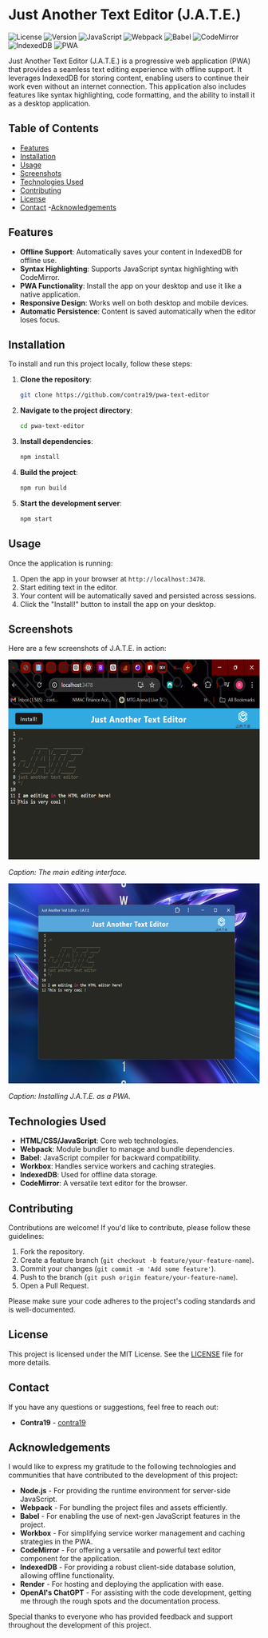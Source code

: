 # Just Another Text Editor (J.A.T.E.)

![License](https://img.shields.io/github/license/contra19/pwa-text-editor)
![Version](https://img.shields.io/badge/version-1.0.0-blue)
![JavaScript](https://img.shields.io/badge/JavaScript-ES6+-yellow)
![Webpack](https://img.shields.io/badge/webpack-5.38.1-blue)
![Babel](https://img.shields.io/badge/Babel-7.14.0-yellow)
![CodeMirror](https://img.shields.io/badge/CodeMirror-5.65.5-brightgreen)
![IndexedDB](https://img.shields.io/badge/IndexedDB-API-blue)
![PWA](https://img.shields.io/badge/PWA-Ready-brightgreen)


Just Another Text Editor (J.A.T.E.) is a progressive web application (PWA) that provides a seamless text editing experience with offline support. It leverages IndexedDB for storing content, enabling users to continue their work even without an internet connection. This application also includes features like syntax highlighting, code formatting, and the ability to install it as a desktop application.

## Table of Contents

- [Features](#features)
- [Installation](#installation)
- [Usage](#usage)
- [Screenshots](#screenshots)
- [Technologies Used](#technologies-used)
- [Contributing](#contributing)
- [License](#license)
- [Contact](#contact)
-[Acknowledgements](#acknowledgements)

## Features

- **Offline Support**: Automatically saves your content in IndexedDB for offline use.
- **Syntax Highlighting**: Supports JavaScript syntax highlighting with CodeMirror.
- **PWA Functionality**: Install the app on your desktop and use it like a native application.
- **Responsive Design**: Works well on both desktop and mobile devices.
- **Automatic Persistence**: Content is saved automatically when the editor loses focus.

## Installation

To install and run this project locally, follow these steps:

1. **Clone the repository**:
    ```bash
    git clone https://github.com/contra19/pwa-text-editor
    ```
2. **Navigate to the project directory**:
    ```bash
    cd pwa-text-editor
    ```
3. **Install dependencies**:
    ```bash
    npm install
    ```
4. **Build the project**:
    ```bash
    npm run build
    ```
5. **Start the development server**:
    ```bash
    npm start
    ```

## Usage

Once the application is running:

1. Open the app in your browser at `http://localhost:3478`.
2. Start editing text in the editor.
3. Your content will be automatically saved and persisted across sessions.
4. Click the "Install!" button to install the app on your desktop.

## Screenshots

Here are a few screenshots of J.A.T.E. in action:

<p>
  <img src="./screenshots/JATE%20-%20HTML%20Editor.png" alt="Editor Screenshot" width="600" height="400">
</p>
<p><em>Caption: The main editing interface.</em></p>

<p>
  <img src="./screenshots/JATE%20-%20PWA%20Editor.png" alt="PWA Installation" width="600" height="400">
</p>
<p><em>Caption: Installing J.A.T.E. as a PWA.</em></p>


## Technologies Used

- **HTML/CSS/JavaScript**: Core web technologies.
- **Webpack**: Module bundler to manage and bundle dependencies.
- **Babel**: JavaScript compiler for backward compatibility.
- **Workbox**: Handles service workers and caching strategies.
- **IndexedDB**: Used for offline data storage.
- **CodeMirror**: A versatile text editor for the browser.

## Contributing

Contributions are welcome! If you'd like to contribute, please follow these guidelines:

1. Fork the repository.
2. Create a feature branch (`git checkout -b feature/your-feature-name`).
3. Commit your changes (`git commit -m 'Add some feature'`).
4. Push to the branch (`git push origin feature/your-feature-name`).
5. Open a Pull Request.

Please make sure your code adheres to the project's coding standards and is well-documented.

## License

This project is licensed under the MIT License. See the [LICENSE](LICENSE) file for more details.

## Contact

If you have any questions or suggestions, feel free to reach out:

- **Contra19** - [contra19](https://github.com/contra19)

## Acknowledgements

I would like to express my gratitude to the following technologies and communities that have contributed to the development of this project:

- **Node.js** - For providing the runtime environment for server-side JavaScript.
- **Webpack** - For bundling the project files and assets efficiently.
- **Babel** - For enabling the use of next-gen JavaScript features in the project.
- **Workbox** - For simplifying service worker management and caching strategies in the PWA.
- **CodeMirror** - For offering a versatile and powerful text editor component for the application.
- **IndexedDB** - For providing a robust client-side database solution, allowing offline functionality.
- **Render** - For hosting and deploying the application with ease.
- **OpenAI's ChatGPT** - For assisting with the code development, getting me through the rough spots and the documentation process.

Special thanks to everyone who has provided feedback and support throughout the development of this project.


